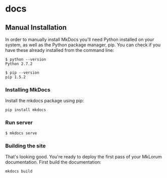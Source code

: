 # docs
## Manual Installation
In order to manually install MkDocs you'll need Python installed on your system, as well as the Python package manager, pip. You can check if you have these already installed from the command line:
```
$ python --version
Python 2.7.2
```

```
$ pip --version
pip 1.5.2
```

### Installing MkDocs
Install the mkdocs package using pip:

```
pip install mkdocs
```


### Run server
```
$ mkdocs serve
```

### Building the site
That's looking good. You're ready to deploy the first pass of your MkLorum documentation. First build the documentation:

```
mkdocs build
```
